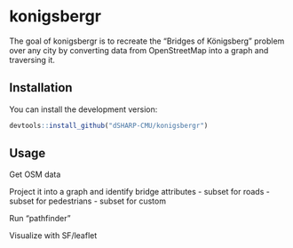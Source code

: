 
<!-- README.md is generated from README.Rmd. Please edit that file -->

# konigsbergr

The goal of konigsbergr is to recreate the “Bridges of Königsberg”
problem over any city by converting data from OpenStreetMap into a graph
and traversing it.

## Installation

You can install the development version:

``` r
devtools::install_github("dSHARP-CMU/konigsbergr")
```

## Usage

Get OSM data

Project it into a graph and identify bridge attributes - subset for
roads - subset for pedestrians - subset for custom

Run “pathfinder”

Visualize with SF/leaflet
